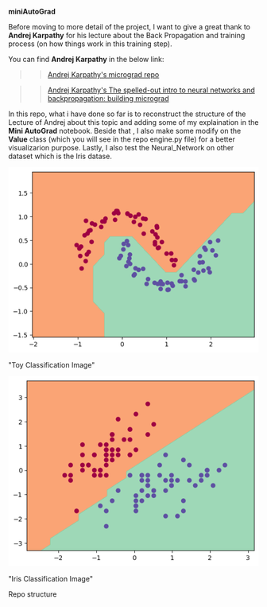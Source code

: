 __miniAutoGrad__

Before moving to more detail of the project, I want to give a great thank to __Andrej Karpathy__ for his lecture about the Back Propagation and training process (on how things work in this training step).

You can find __Andrej Karpathy__ in the below link:

>> [Andrej Karpathy's micrograd repo](https://github.com/karpathy/micrograd)

>> [Andrej Karpathy's The spelled-out intro to neural networks and backpropagation: building micrograd](https://youtu.be/VMj-3S1tku0?si=giG-cNp3i0chlrn3)

In this repo, what i have done so far is to reconstruct the structure of the Lecture of Andrej about this topic and adding some of my explaination in the __Mini AutoGrad__ notebook. Beside that , I also make some modify on the __Value__ class (which you will see in the repo engine.py file) for a better visualizarion purpose. Lastly, I also test the Neural_Network on other dataset which is the Iris datase.

![Toy Dataset](https://github.com/Trieuu/miniAutoGrad/blob/master/image/toy_classification.png)

"Toy Classification Image"

![Iris Dataset](https://github.com/Trieuu/miniAutoGrad/blob/master/image/iris_classification.png)

"Iris Classification Image"

Repo structure
